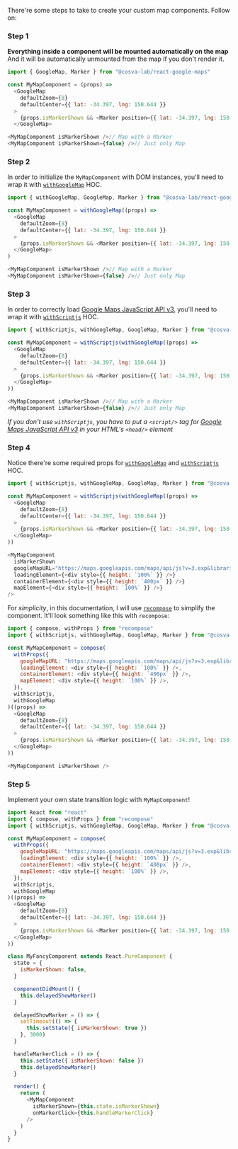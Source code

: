 There're some steps to take to create your custom map components. Follow on:


### Step 1

**Everything inside a <GoogleMap> component will be mounted automatically on the map**
And it will be automatically unmounted from the map if you don't render it.

```js static
import { GoogleMap, Marker } from "@cosva-lab/react-google-maps"

const MyMapComponent = (props) =>
  <GoogleMap
    defaultZoom={8}
    defaultCenter={{ lat: -34.397, lng: 150.644 }}
  >
    {props.isMarkerShown && <Marker position={{ lat: -34.397, lng: 150.644 }} />}
  </GoogleMap>

<MyMapComponent isMarkerShown />// Map with a Marker
<MyMapComponent isMarkerShown={false} />// Just only Map
```


### Step 2

In order to initialize the `MyMapComponent` with DOM instances, you'll need to wrap it with [`withGoogleMap`][withGoogleMap] HOC.

```js static
import { withGoogleMap, GoogleMap, Marker } from "@cosva-lab/react-google-maps"

const MyMapComponent = withGoogleMap((props) =>
  <GoogleMap
    defaultZoom={8}
    defaultCenter={{ lat: -34.397, lng: 150.644 }}
  >
    {props.isMarkerShown && <Marker position={{ lat: -34.397, lng: 150.644 }} />}
  </GoogleMap>
)

<MyMapComponent isMarkerShown />// Map with a Marker
<MyMapComponent isMarkerShown={false} />// Just only Map
```


### Step 3

In order to correctly load [Google Maps JavaScript API v3][gmjsav3], you'll need to wrap it with [`withScriptjs`][withScriptjs] HOC.

```js static
import { withScriptjs, withGoogleMap, GoogleMap, Marker } from "@cosva-lab/react-google-maps"

const MyMapComponent = withScriptjs(withGoogleMap((props) =>
  <GoogleMap
    defaultZoom={8}
    defaultCenter={{ lat: -34.397, lng: 150.644 }}
  >
    {props.isMarkerShown && <Marker position={{ lat: -34.397, lng: 150.644 }} />}
  </GoogleMap>
))

<MyMapComponent isMarkerShown />// Map with a Marker
<MyMapComponent isMarkerShown={false} />// Just only Map
```

_If you don't use `withScriptjs`, you have to put a `<script/>` tag for [Google Maps JavaScript API v3][gmjsav3] in your HTML's `<head/>` element_


### Step 4

Notice there're some required props for [`withGoogleMap`][withGoogleMap] and [`withScriptjs`][withScriptjs] HOC.

```js static
import { withScriptjs, withGoogleMap, GoogleMap, Marker } from "@cosva-lab/react-google-maps"

const MyMapComponent = withScriptjs(withGoogleMap((props) =>
  <GoogleMap
    defaultZoom={8}
    defaultCenter={{ lat: -34.397, lng: 150.644 }}
  >
    {props.isMarkerShown && <Marker position={{ lat: -34.397, lng: 150.644 }} />}
  </GoogleMap>
))

<MyMapComponent
  isMarkerShown
  googleMapURL="https://maps.googleapis.com/maps/api/js?v=3.exp&libraries=geometry,drawing,places"
  loadingElement={<div style={{ height: `100%` }} />}
  containerElement={<div style={{ height: `400px` }} />}
  mapElement={<div style={{ height: `100%` }} />}
/>
```

For _simplicity_, in this documentation, I will use [`recompose`][recompose] to simplify the component. It'll look something like this with `recompose`:


```js static
import { compose, withProps } from "recompose"
import { withScriptjs, withGoogleMap, GoogleMap, Marker } from "@cosva-lab/react-google-maps"

const MyMapComponent = compose(
  withProps({
    googleMapURL: "https://maps.googleapis.com/maps/api/js?v=3.exp&libraries=geometry,drawing,places",
    loadingElement: <div style={{ height: `100%` }} />,
    containerElement: <div style={{ height: `400px` }} />,
    mapElement: <div style={{ height: `100%` }} />,
  }),
  withScriptjs,
  withGoogleMap
)((props) =>
  <GoogleMap
    defaultZoom={8}
    defaultCenter={{ lat: -34.397, lng: 150.644 }}
  >
    {props.isMarkerShown && <Marker position={{ lat: -34.397, lng: 150.644 }} />}
  </GoogleMap>
))

<MyMapComponent isMarkerShown />
```


### Step 5

Implement your own state transition logic with `MyMapComponent`!


```js static
import React from "react"
import { compose, withProps } from "recompose"
import { withScriptjs, withGoogleMap, GoogleMap, Marker } from "@cosva-lab/react-google-maps"

const MyMapComponent = compose(
  withProps({
    googleMapURL: "https://maps.googleapis.com/maps/api/js?v=3.exp&libraries=geometry,drawing,places",
    loadingElement: <div style={{ height: `100%` }} />,
    containerElement: <div style={{ height: `400px` }} />,
    mapElement: <div style={{ height: `100%` }} />,
  }),
  withScriptjs,
  withGoogleMap
)((props) =>
  <GoogleMap
    defaultZoom={8}
    defaultCenter={{ lat: -34.397, lng: 150.644 }}
  >
    {props.isMarkerShown && <Marker position={{ lat: -34.397, lng: 150.644 }} onClick={props.onMarkerClick} />}
  </GoogleMap>
))

class MyFancyComponent extends React.PureComponent {
  state = {
    isMarkerShown: false,
  }

  componentDidMount() {
    this.delayedShowMarker()
  }

  delayedShowMarker = () => {
    setTimeout(() => {
      this.setState({ isMarkerShown: true })
    }, 3000)
  }

  handleMarkerClick = () => {
    this.setState({ isMarkerShown: false })
    this.delayedShowMarker()
  }

  render() {
    return (
      <MyMapComponent
        isMarkerShown={this.state.isMarkerShown}
        onMarkerClick={this.handleMarkerClick}
      />
    )
  }
}
```


[withGoogleMap]: https://tomchentw.github.io/@cosva-lab/react-google-maps/#withgooglemap
[gmjsav3]: https://developers.google.com/maps/documentation/javascript/
[withScriptjs]: https://tomchentw.github.io/@cosva-lab/react-google-maps/#withscriptjs
[recompose]: https://github.com/acdlite/recompose/blob/master/docs/API.md
